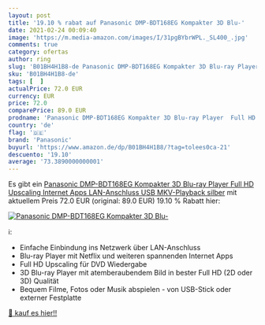 ```yaml
---
layout: post
title: '19.10 % rabat auf Panasonic DMP-BDT168EG Kompakter 3D Blu-'
date: 2021-02-24 00:09:40
image: 'https://m.media-amazon.com/images/I/31pgBYbrWPL._SL400_.jpg'
comments: true
category: ofertas
author: ring
slug: 'B01BH4H1B8-de Panasonic DMP-BDT168EG Kompakter 3D Blu-ray Player Full HD...'
sku: 'B01BH4H1B8-de'
tags: [  ]
actualPrice: 72.0 EUR
currency: EUR
price: 72.0
comparePrice: 89.0 EUR
prodname: 'Panasonic DMP-BDT168EG Kompakter 3D Blu-ray Player  Full HD Upscaling  Internet Apps  LAN-Anschluss  USB  MKV-Playback  silber'
country: 'de'
flag: '🇩🇪'
brand: 'Panasonic'
buyurl: 'https://www.amazon.de/dp/B01BH4H1B8/?tag=tolees0ca-21'
descuento: '19.10'
average: '73.3890000000001'
---
```


Es gibt ein [Panasonic DMP-BDT168EG Kompakter 3D Blu-ray Player  Full HD Upscaling  Internet Apps  LAN-Anschluss  USB  MKV-Playback  silber](https://www.amazon.de/dp/B01BH4H1B8/?tag=tolees0ca-21) mit aktuellem Preis 72.0 EUR (original: 89.0 EUR) 19.10 % Rabatt hier:

[![Panasonic DMP-BDT168EG Kompakter 3D Blu-](https://m.media-amazon.com/images/I/31pgBYbrWPL._SL400_.jpg)](https://www.amazon.de/dp/B01BH4H1B8/?tag=tolees0ca-21)

ℹ️:

- Einfache Einbindung ins Netzwerk über LAN-Anschluss
- Blu-ray Player mit Netflix und weiteren spannenden Internet Apps
- Full HD Upscaling für DVD Wiedergabe
- 3D Blu-ray Player mit atemberaubendem Bild in bester Full HD (2D oder 3D) Qualität
- Bequem Filme, Fotos oder Musik abspielen - von USB-Stick oder externer Festplatte

[🛒 kauf es hier!!](https://www.amazon.de/dp/B01BH4H1B8/?tag=tolees0ca-21)
